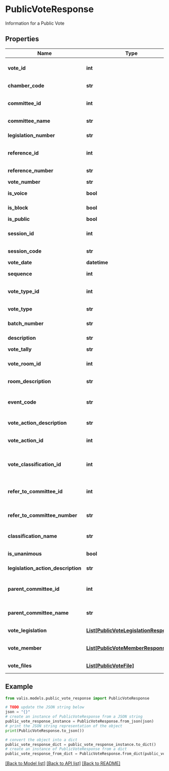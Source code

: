 # PublicVoteResponse

Information for a Public Vote

## Properties

Name | Type | Description | Notes
------------ | ------------- | ------------- | -------------
**vote_id** | **int** | Unique identifier for Vote | [optional] 
**chamber_code** | **str** | Chamber code (H/S) | [optional] 
**committee_id** | **int** | Unique identifier for Committee | [optional] 
**committee_name** | **str** | Committee name | [optional] 
**legislation_number** | **str** | Legislation number | [optional] 
**reference_id** | **int** | Unique identifier for Reference | [optional] 
**reference_number** | **str** | Reference number | [optional] 
**vote_number** | **str** | Vote number | [optional] 
**is_voice** | **bool** | Is it a voice vote? | [optional] 
**is_block** | **bool** | Is it a block vote? | [optional] 
**is_public** | **bool** | Is it public? | [optional] 
**session_id** | **int** | Unique identifier for Session | [optional] 
**session_code** | **str** | Session code (e.g. 20181) | [optional] 
**vote_date** | **datetime** | Vote date | 
**sequence** | **int** | Vote Sequence | [optional] 
**vote_type_id** | **int** | Unique identifier for Vote Type | [optional] 
**vote_type** | **str** | Vote Type name | [optional] 
**batch_number** | **str** | Vote Batch number | [optional] 
**description** | **str** | Vote description | [optional] 
**vote_tally** | **str** | Vote Tally | [optional] 
**vote_room_id** | **int** | Unique identifier for Vote Room | [optional] 
**room_description** | **str** | Room description | [optional] 
**event_code** | **str** | Event Code (motion code / history action) | [optional] 
**vote_action_description** | **str** | Vote Action description | [optional] 
**vote_action_id** | **int** | Unique identifier for Vote Action | [optional] 
**vote_classification_id** | **int** | Unique identifier for Vote Classification | [optional] 
**refer_to_committee_id** | **int** | Unique identifier for Refer to Committee | [optional] 
**refer_to_committee_number** | **str** | Refer to Committee number | [optional] 
**classification_name** | **str** | Vote Classification name | [optional] 
**is_unanimous** | **bool** | Is the vote unanimous? | [optional] 
**legislation_action_description** | **str** | Bill Action description | [optional] 
**parent_committee_id** | **int** | Unique identifier for Parent Committee | [optional] 
**parent_committee_name** | **str** | Parent Committee name | [optional] 
**vote_legislation** | [**List[PublicVoteLegislationResponse]**](PublicVoteLegislationResponse.md) | List of Vote Legislation | [optional] 
**vote_member** | [**List[PublicVoteMemberResponse]**](PublicVoteMemberResponse.md) | List of Public Member Votes | [optional] 
**vote_files** | [**List[PublicVoteFile]**](PublicVoteFile.md) | List of Public Vote Files | [optional] 

## Example

```python
from valis.models.public_vote_response import PublicVoteResponse

# TODO update the JSON string below
json = "{}"
# create an instance of PublicVoteResponse from a JSON string
public_vote_response_instance = PublicVoteResponse.from_json(json)
# print the JSON string representation of the object
print(PublicVoteResponse.to_json())

# convert the object into a dict
public_vote_response_dict = public_vote_response_instance.to_dict()
# create an instance of PublicVoteResponse from a dict
public_vote_response_from_dict = PublicVoteResponse.from_dict(public_vote_response_dict)
```
[[Back to Model list]](../README.md#documentation-for-models) [[Back to API list]](../README.md#documentation-for-api-endpoints) [[Back to README]](../README.md)


